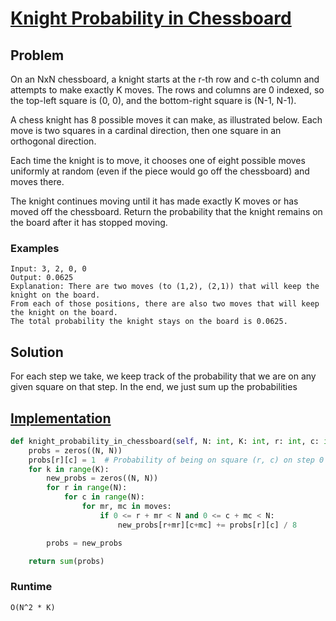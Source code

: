 # [Knight Probability in Chessboard](https://leetcode.com/problems/knight-probability-in-chessboard/)

## Problem

On an NxN chessboard, a knight starts at the r-th row and c-th column and attempts to make exactly K moves. The rows and columns are 0 indexed, so the top-left square is (0, 0), and the bottom-right square is (N-1, N-1).

A chess knight has 8 possible moves it can make, as illustrated below. Each move is two squares in a cardinal direction, then one square in an orthogonal direction.

Each time the knight is to move, it chooses one of eight possible moves uniformly at random (even if the piece would go off the chessboard) and moves there.

The knight continues moving until it has made exactly K moves or has moved off the chessboard. Return the probability that the knight remains on the board after it has stopped moving.

### Examples

```
Input: 3, 2, 0, 0
Output: 0.0625
Explanation: There are two moves (to (1,2), (2,1)) that will keep the knight on the board.
From each of those positions, there are also two moves that will keep the knight on the board.
The total probability the knight stays on the board is 0.0625.
```

## Solution

For each step we take, we keep track of the probability that we are on any given square on that step. In the end, we just sum up the probabilities

## [Implementation](https://github.com/antoniojkim/AlgLib/blob/master/Algorithms/Dynamic%20Programming/Knight%20Probability%20in%20Chessboard/knight_probability_in_chessboard.pyL#8)

```python
def knight_probability_in_chessboard(self, N: int, K: int, r: int, c: int) -> float:
    probs = zeros((N, N))
    probs[r][c] = 1  # Probability of being on square (r, c) on step 0
    for k in range(K):
        new_probs = zeros((N, N))
        for r in range(N):
            for c in range(N):
                for mr, mc in moves:
                    if 0 <= r + mr < N and 0 <= c + mc < N:
                        new_probs[r+mr][c+mc] += probs[r][c] / 8

        probs = new_probs

    return sum(probs)
```

### Runtime

`O(N^2 * K)`

